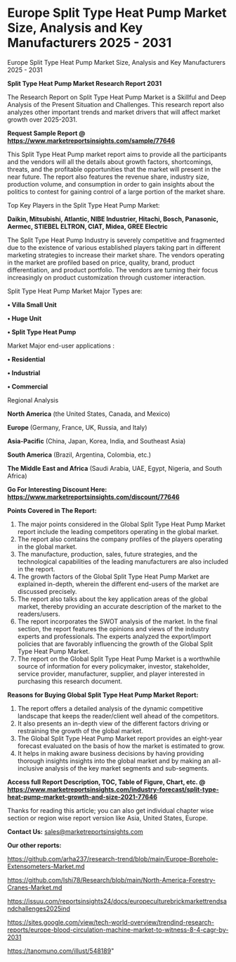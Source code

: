 # Europe Split Type Heat Pump Market Size, Analysis and Key Manufacturers 2025 - 2031
Europe Split Type Heat Pump Market Size, Analysis and Key Manufacturers 2025 - 2031

<strong>Split Type Heat Pump Market Research Report 2031</strong>

The Research Report on Split Type Heat Pump Market is a Skillful and Deep Analysis of the Present Situation and Challenges. This research report also analyzes other important trends and market drivers that will affect market growth over 2025-2031.

<strong>Request Sample Report @ <a href=https://www.marketreportsinsights.com/sample/77646>https://www.marketreportsinsights.com/sample/77646</a></strong>

This Split Type Heat Pump market report aims to provide all the participants and the vendors will all the details about growth factors, shortcomings, threats, and the profitable opportunities that the market will present in the near future. The report also features the revenue share, industry size, production volume, and consumption in order to gain insights about the politics to contest for gaining control of a large portion of the market share.

Top Key Players in the Split Type Heat Pump Market:

<strong>Daikin, Mitsubishi, Atlantic, NIBE Industrier, Hitachi, Bosch, Panasonic, Aermec, STIEBEL ELTRON, CIAT, Midea, GREE Electric</strong>

The Split Type Heat Pump Industry is severely competitive and fragmented due to the existence of various established players taking part in different marketing strategies to increase their market share. The vendors operating in the market are profiled based on price, quality, brand, product differentiation, and product portfolio. The vendors are turning their focus increasingly on product customization through customer interaction.

Split Type Heat Pump Market Major Types are:

<strong>• Villa Small Unit

• Huge Unit

• Split Type Heat Pump</strong>

Market Major end-user applications :

<strong>• Residential

• Industrial

• Commercial</strong>

Regional Analysis

</u><strong><b>North America</b></strong> (the United States, Canada, and Mexico)

<strong><b>Europe </b></strong>(Germany, France, UK, Russia, and Italy)

<strong><b>Asia-Pacific</b></strong> (China, Japan, Korea, India, and Southeast Asia)

<strong><b>South America</b></strong> (Brazil, Argentina, Colombia, etc.)

<strong><b>The Middle East and Africa</b></strong> (Saudi Arabia, UAE, Egypt, Nigeria, and South Africa)

<strong>Go For Interesting Discount Here: <a href=https://www.marketreportsinsights.com/discount/77646>https://www.marketreportsinsights.com/discount/77646</a></strong>

<strong>Points Covered in The Report:</strong>
<ol>
  <li>The major points considered in the Global Split Type Heat Pump Market report include the leading competitors operating in the global market.</li>
  <li>The report also contains the company profiles of the players operating in the global market.</li>
  <li>The manufacture, production, sales, future strategies, and the technological capabilities of the leading manufacturers are also included in the report.</li>
  <li>The growth factors of the Global Split Type Heat Pump Market are explained in-depth, wherein the different end-users of the market are discussed precisely.</li>
  <li>The report also talks about the key application areas of the global market, thereby providing an accurate description of the market to the readers/users.</li>
  <li>The report incorporates the SWOT analysis of the market. In the final section, the report features the opinions and views of the industry experts and professionals. The experts analyzed the export/import policies that are favorably influencing the growth of the Global Split Type Heat Pump Market.</li>
  <li>The report on the Global Split Type Heat Pump Market is a worthwhile source of information for every policymaker, investor, stakeholder, service provider, manufacturer, supplier, and player interested in purchasing this research document.</li>
</ol>
<strong>Reasons for Buying Global Split Type Heat Pump Market Report:</strong>

<ol>
  <li>The report offers a detailed analysis of the dynamic competitive landscape that keeps the reader/client well ahead of the competitors.</li>
  <li>It also presents an in-depth view of the different factors driving or restraining the growth of the global market.</li>
  <li>The Global Split Type Heat Pump Market report provides an eight-year forecast evaluated on the basis of how the market is estimated to grow.</li>
  <li>It helps in making aware business decisions by having providing thorough insights insights into the global market and by making an all-inclusive analysis of the key market segments and sub-segments.</li>
</ol>
<strong>Access full Report Description, TOC, Table of Figure, Chart, etc. @ <a href=https://www.marketreportsinsights.com/industry-forecast/split-type-heat-pump-market-growth-and-size-2021-77646>https://www.marketreportsinsights.com/industry-forecast/split-type-heat-pump-market-growth-and-size-2021-77646</a></strong>


Thanks for reading this article; you can also get individual chapter wise section or region wise report version like Asia, United States, Europe.

<strong>Contact Us:</strong>
sales@marketreportsinsights.com

<strong>Our other reports:</strong>

<a href=https://github.com/arha237/research-trend/blob/main/Europe-Borehole-Extensometers-Market.md>https://github.com/arha237/research-trend/blob/main/Europe-Borehole-Extensometers-Market.md</a>

<a href=https://github.com/Ishi78/Research/blob/main/North-America-Forestry-Cranes-Market.md>https://github.com/Ishi78/Research/blob/main/North-America-Forestry-Cranes-Market.md</a>

<a href=https://issuu.com/reportsinsights24/docs/europeculturebrickmarkettrendsandchallenges2025ind>https://issuu.com/reportsinsights24/docs/europeculturebrickmarkettrendsandchallenges2025ind</a>

<a href=https://sites.google.com/view/tech-world-overview/trendind-research-reports/europe-blood-circulation-machine-market-to-witness-8-4-cagr-by-2031>https://sites.google.com/view/tech-world-overview/trendind-research-reports/europe-blood-circulation-machine-market-to-witness-8-4-cagr-by-2031</a>

<a href=https://tanomuno.com/illust/548189>https://tanomuno.com/illust/548189</a>"
